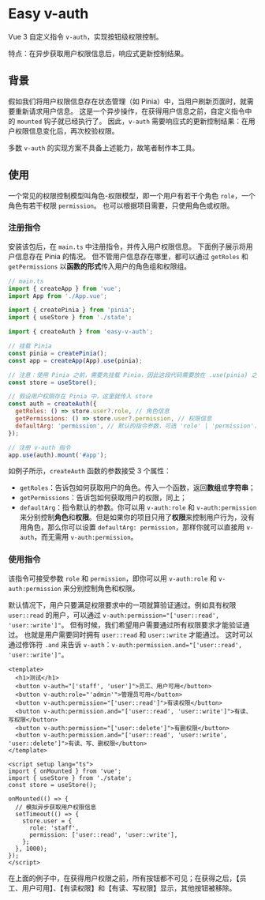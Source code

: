 # Easy v-auth

Vue 3 自定义指令 `v-auth`，实现按钮级权限控制。

特点：在异步获取用户权限信息后，响应式更新控制结果。

## 背景

假如我们将用户权限信息存在状态管理（如 Pinia）中，当用户刷新页面时，就需要重新请求用户信息。
这是一个异步操作，在获得用户信息之前，自定义指令中的 `mounted` 钩子就已经执行了。
因此，`v-auth` 需要响应式的更新控制结果：在用户权限信息变化后，再次校验权限。

多数 `v-auth` 的实现方案不具备上述能力，故笔者制作本工具。

## 使用

一个常见的权限控制模型叫角色-权限模型，即一个用户有若干个角色 `role`，一个角色有若干权限 `permission`。
也可以根据项目需要，只使用角色或权限。

### 注册指令

安装该包后，在 `main.ts` 中注册指令，并传入用户权限信息。
下面例子展示将用户信息存在 Pinia 的情况。
但不管用户信息存在哪里，都可以通过 `getRoles` 和 `getPermissions` 以**函数的形式**传入用户的角色组和权限组。

```js
// main.ts
import { createApp } from 'vue';
import App from './App.vue';

import { createPinia } from 'pinia';
import { useStore } from './state';

import { createAuth } from 'easy-v-auth';

// 挂载 Pinia
const pinia = createPinia();
const app = createApp(App).use(pinia);

// 注意：使用 Pinia 之前，需要先挂载 Pinia，因此这段代码需要放在 .use(pinia) 之后
const store = useStore();

// 假设用户权限存在 Pinia 中，这里就传入 store
const auth = createAuth({
  getRoles: () => store.user?.role, // 角色信息
  getPermissions: () => store.user?.permission, // 权限信息
  defaultArg: 'permission', // 默认的指令参数，可选 'role' | 'permission'，默认 'role'
});

// 注册 v-auth 指令
app.use(auth).mount('#app');
```

如例子所示，`createAuth` 函数的参数接受 3 个属性：

- `getRoles`：告诉包如何获取用户的角色。传入一个函数，返回**数组**或**字符串**；
- `getPermissions`：告诉包如何获取用户的权限，同上；
- `defaultArg`：指令默认的参数。你可以用 `v-auth:role` 和 `v-auth:permission` 来分别控制**角色**和**权限**。但是如果你的项目只用了**权限**来控制用户行为，没有用角色，那么你可以设置 `defaultArg: permission`，那样你就可以直接用 `v-auth`，而无需用 `v-auth:permission`。

### 使用指令

该指令可接受参数 `role` 和 `permission`，即你可以用 `v-auth:role` 和 `v-auth:permission` 来分别控制角色和权限。

默认情况下，用户只要满足权限要求中的一项就算验证通过。例如具有权限 `user::read` 的用户，可以通过 `v-auth:permission="['user::read', 'user::write']"`。
但有时候，我们希望用户需要通过所有权限要求才能验证通过。
也就是用户需要同时拥有 `user::read` 和 `user::write` 才能通过。
这时可以通过修饰符 `.and` 来告诉 `v-auth`：`v-auth:permission.and="['user::read', 'user::write']"`。

```vue
<template>
  <h1>测试</h1>
  <button v-auth="['staff', 'user']">员工、用户可用</button>
  <button v-auth:role="'admin'">管理员可用</button>
  <button v-auth:permission="['user::read']">有读权限</button>
  <button v-auth:permission.and="['user::read', 'user::write']">有读、写权限</button>
  <button v-auth:permission="['user::delete']">有删权限</button>
  <button v-auth:permission.and="['user::read', 'user::write', 'user::delete']">有读、写、删权限</button>
</template>

<script setup lang="ts">
import { onMounted } from 'vue';
import { useStore } from './state';
const store = useStore();

onMounted(() => {
  // 模拟异步获取用户权限信息
  setTimeout(() => {
    store.user = {
      role: 'staff',
      permission: ['user::read', 'user::write'],
    };
  }, 1000);
});
</script>
```

在上面的例子中，在获得用户权限之前，所有按钮都不可见；在获得之后，【员工、用户可用】、【有读权限】和【有读、写权限】显示，其他按钮被移除。